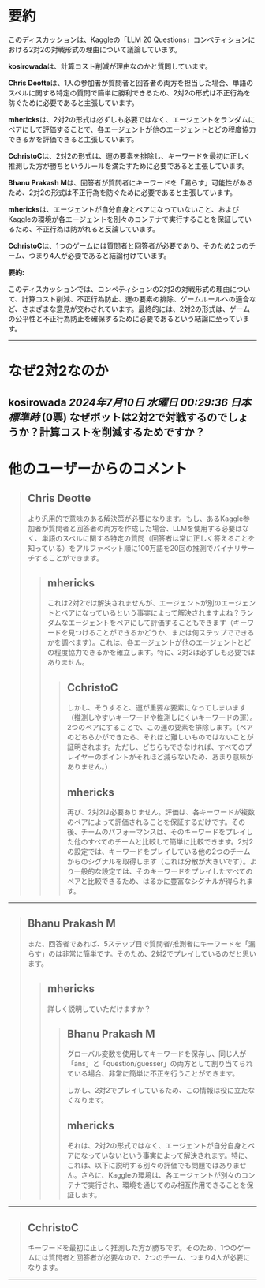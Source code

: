 # 要約 
このディスカッションは、Kaggleの「LLM 20 Questions」コンペティションにおける2対2の対戦形式の理由について議論しています。

**kosirowada**は、計算コスト削減が理由なのかと質問しています。

**Chris Deotte**は、1人の参加者が質問者と回答者の両方を担当した場合、単語のスペルに関する特定の質問で簡単に勝利できるため、2対2の形式は不正行為を防ぐために必要であると主張しています。

**mhericks**は、2対2の形式は必ずしも必要ではなく、エージェントをランダムにペアにして評価することで、各エージェントが他のエージェントとどの程度協力できるかを評価できると主張しています。

**CchristoC**は、2対2の形式は、運の要素を排除し、キーワードを最初に正しく推測した方が勝ちというルールを満たすために必要であると主張しています。

**Bhanu Prakash M**は、回答者が質問者にキーワードを「漏らす」可能性があるため、2対2の形式は不正行為を防ぐために必要であると主張しています。

**mhericks**は、エージェントが自分自身とペアになっていないこと、およびKaggleの環境が各エージェントを別々のコンテナで実行することを保証しているため、不正行為は防がれると反論しています。

**CchristoC**は、1つのゲームには質問者と回答者が必要であり、そのため2つのチーム、つまり4人が必要であると結論付けています。

**要約:**

このディスカッションでは、コンペティションの2対2の対戦形式の理由について、計算コスト削減、不正行為防止、運の要素の排除、ゲームルールへの適合など、さまざまな意見が交わされています。最終的には、2対2の形式は、ゲームの公平性と不正行為防止を確保するために必要であるという結論に至っています。


---
# なぜ2対2なのか

**kosirowada** *2024年7月10日 水曜日 00:29:36 日本標準時* (0票)
なぜボットは2対2で対戦するのでしょうか？計算コストを削減するためですか？
---
# 他のユーザーからのコメント
> ## Chris Deotte
> 
> より汎用的で意味のある解決策が必要になります。もし、あるKaggle参加者が質問者と回答者の両方を作成した場合、LLMを使用する必要はなく、単語のスペルに関する特定の質問（回答者は常に正しく答えることを知っている）をアルファベット順に100万語を20回の推測でバイナリサーチすることができます。
> 
> 
> 
> > ## mhericks
> > 
> > これは2対2では解決されませんが、エージェントが別のエージェントとペアになっているという事実によって解決されますよね？ランダムなエージェントをペアにして評価することもできます（キーワードを見つけることができるかどうか、または何ステップでできるかを調べます）。これは、各エージェントが他のエージェントとどの程度協力できるかを確立します。特に、2対2は必ずしも必要ではありません。
> > 
> > 
> > 
> > > ## CchristoC
> > > 
> > > しかし、そうすると、運が重要な要素になってしまいます（推測しやすいキーワードや推測しにくいキーワードの運）。2つのペアにすることで、この運の要素を排除します。（ペアのどちらかができたら、それほど難しいものではないことが証明されます。ただし、どちらもできなければ、すべてのプレイヤーのポイントがそれほど減らないため、あまり意味がありません。）
> > > 
> > > 
> > > 
> > > ## mhericks
> > > 
> > > 再び、2対2は必要ありません。評価は、各キーワードが複数のペアによって評価されることを保証するだけです。その後、チームのパフォーマンスは、そのキーワードをプレイした他のすべてのチームと比較して簡単に比較できます。2対2の設定では、キーワードをプレイしている他の2つのチームからのシグナルを取得します（これは分散が大きいです）。より一般的な設定では、そのキーワードをプレイしたすべてのペアと比較できるため、はるかに豊富なシグナルが得られます。
> > > 
> > > 
> > > 
---
> ## Bhanu Prakash M
> 
> また、回答者であれば、5ステップ目で質問者/推測者にキーワードを「漏らす」のは非常に簡単です。そのため、2対2でプレイしているのだと思います。
> 
> 
> 
> > ## mhericks
> > 
> > 詳しく説明していただけますか？
> > 
> > 
> > 
> > > ## Bhanu Prakash M
> > > 
> > > グローバル変数を使用してキーワードを保存し、同じ人が「ans」と「question/guesser」の両方として割り当てられている場合、非常に簡単に不正を行うことができます。
> > > 
> > > しかし、2対2でプレイしているため、この情報は役に立たなくなります。
> > > 
> > > 
> > > 
> > > ## mhericks
> > > 
> > > それは、2対2の形式ではなく、エージェントが自分自身とペアになっていないという事実によって解決されます。特に、これは、以下に説明する別々の評価でも問題ではありません。さらに、Kaggleの環境は、各エージェントが別々のコンテナで実行され、環境を通じてのみ相互作用できることを保証します。
> > > 
> > > 
> > > 
---
> ## CchristoC
> 
> キーワードを最初に正しく推測した方が勝ちです。そのため、1つのゲームには質問者と回答者が必要なので、2つのチーム、つまり4人が必要になります。
> 
> 
> 
---


